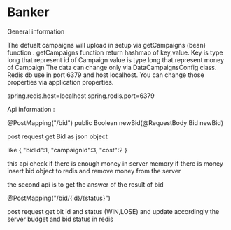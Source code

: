 # Banker

General information

The defualt campaigns will upload in setup via getCampaigns (bean) function .
getCampaigns function return hashmap of key,value. 
Key is type long that represent id of Campaign
value is type long that represent money of Campaign
The data can change only via DataCampaignsConfig class.
Redis db use in port 6379 and host localhost.
You can change those properties via application properties.

spring.redis.host=localhost
spring.redis.port=6379

Api information :

@PostMapping("/bid")
public Boolean newBid(@RequestBody Bid newBid)

post request get Bid as json object 

like 
{
	"bidId":1,
	"campaignId":3,
	"cost":2
}

this api check if there is enough  money in server memory 
if there is money 
insert bid object to redis and remove money from the server

the second api is to get the answer of the result of bid

@PostMapping("/bid/{id}/{status}")

post request get  bit id and status (WIN,LOSE)
and update accordingly the server budget
and bid status in redis



